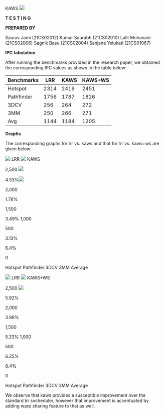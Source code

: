 KAWS ![](/Endsem/001.png)

**T E S T I N G**

**PREPARED BY**

Saurav Jami (21CS02012) Kumar Saurabh (21CS02010) Lalit Mohanani (21CS02006) Sagnik Basu (21CS02004) Sanjana Yelukati (21CS01067)

**IPC tabulation**

After running the benchmarks provided in the research paper, we obtained the corresponding IPC values as shown in the table below: 



|Benchmarks|LRR|KAWS|KAWS+WS|
| - | - | - | - |
|Hotspot|2314|2419|2451|
|Pathfinder|1756|1787|1826|
|3DCV|256|264|272|
|3MM|250|266|271|
|Avg|1144|1184|1205|

**Graphs**

The corresponding graphs for lrr vs. kaws and that for lrr vs. kaws+ws are given below:

![](/Endsem/002.png) LRR ![](/Endsem/003.png) KAWS

2,500 ![](/Endsem/004.png)

4\.53%![](/Endsem/005.png)

2,000

1\.78%

1,500

3\.49% 1,000

500

3\.13%

6\.4%

0

Hotspot Pathfinder 3DCV 3MM Average

![](/Endsem/006.png) LRR ![](/Endsem/007.png) KAWS+WS

2,500 ![](/Endsem/008.png)

5\.92%

2,000

3\.98%

1,500

5\.33% 1,000

500

6\.25%

8\.4%

0 

Hotspot Pathfinder 3DCV 3MM Average

We observe that kaws provides a susceptible improvement over the standard lrr svcheduler, however that improvement is accentuated by adding warp sharing feature to that as well.
